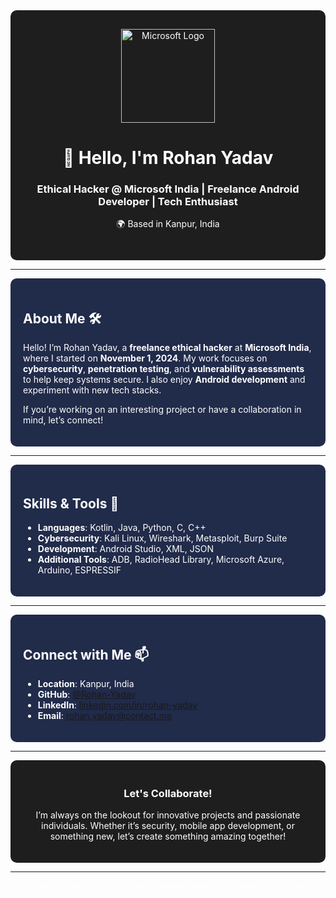 <div align="center" style="background-color:#1E1E1E; padding: 30px; border-radius: 10px; color: #ffffff;">
  
  <img src="https://upload.wikimedia.org/wikipedia/commons/4/44/Microsoft_logo.svg" alt="Microsoft Logo" width="150"/>

  # 👋 Hello, I'm Rohan Yadav
  
  ### Ethical Hacker @ Microsoft India | Freelance Android Developer | Tech Enthusiast  
  🌍 Based in Kanpur, India

</div>

---

<div style="background-color:#212b4a; padding: 20px; border-radius: 10px; color: #ffffff;">

## About Me 🛠️

Hello! I’m Rohan Yadav, a **freelance ethical hacker** at **Microsoft India**, where I started on **November 1, 2024**. My work focuses on **cybersecurity**, **penetration testing**, and **vulnerability assessments** to help keep systems secure. I also enjoy **Android development** and experiment with new tech stacks.

If you’re working on an interesting project or have a collaboration in mind, let’s connect!

</div>

---

<div style="background-color:#212b4a; padding: 20px; border-radius: 10px; color: #ffffff;">

## Skills & Tools 🔧

- **Languages**: Kotlin, Java, Python, C, C++
- **Cybersecurity**: Kali Linux, Wireshark, Metasploit, Burp Suite
- **Development**: Android Studio, XML, JSON
- **Additional Tools**: ADB, RadioHead Library, Microsoft Azure, Arduino, ESPRESSIF

</div>

---

<div style="background-color:#212b4a; padding: 20px; border-radius: 10px; color: #ffffff;">

## Connect with Me 📫

- **Location**: Kanpur, India  
- **GitHub**: [@Rohan-Yadav](https://github.com/your-username)  
- **LinkedIn**: [linkedin.com/in/rohan-yadav](https://linkedin.com/in/rohan-yadav)  
- **Email**: rohan.yadav@contact.me  

</div>

---

<div align="center" style="padding: 20px; background-color:#1E1E1E; color: #ffffff; border-radius: 10px;">

### Let's Collaborate!

I’m always on the lookout for innovative projects and passionate individuals. Whether it’s security, mobile app development, or something new, let’s create something amazing together!

</div>

---

<div align="center" style="font-size: 0.9em; color: #ffffff;">
© Rohan Yadav | Ethical Hacker | Android Developer | Microsoft Freelancer
</div>
